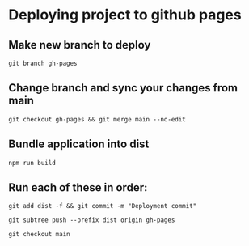 # Deploying project to github pages

##  Make new branch to deploy 

`git branch gh-pages`


##  Change branch and sync your changes from main  

`git checkout gh-pages && git merge main --no-edit`


##  Bundle application into dist 

`npm run build`


##  Run each of these in order: 

`git add dist -f && git commit -m "Deployment commit" `   

`git subtree push --prefix dist origin gh-pages `  

`git checkout main`


